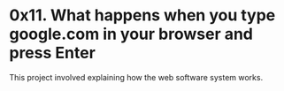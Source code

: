 # 0x11. What happens when you type google.com in your browser and press Enter

This project involved explaining how the web software system works.

<p><img src="https://s3.amazonaws.com/intranet-projects-files/holbertonschool-sysadmin_devops/298/aJPw3mw.jpg" alt="" loading="lazy" style=""></p>

